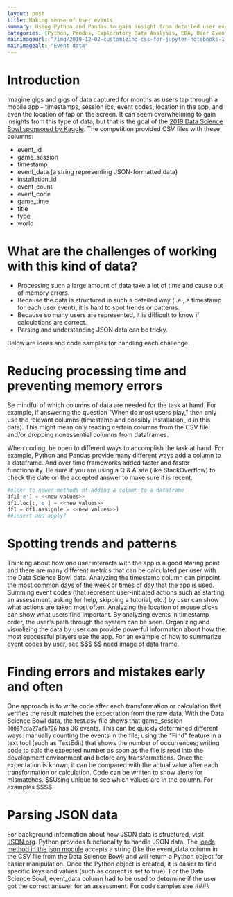 ```yaml
---
layout: post
title: Making sense of user events 
summary: Using Python and Pandas to gain insight from detailed user event logs   
categories: [Python, Pandas, Exploratory Data Analysis, EDA, User Events]
mainimageurl: "/img/2019-12-02-customizing-css-for-jupyter-notebooks-1.png"
mainimagealt: "Event data"
---
```


<h1 class="h4">Introduction</h1>
Imagine gigs and gigs of data captured for months as users tap through a mobile app - timestamps, session ids, event codes, location in the app, and even the location of tap on the screen.   It can seem overwhelming to gain insights from this type of data, but that is the goal of the <a href="https://www.kaggle.com/c/data-science-bowl-2019/overview" target="_blank">2019 Data Science Bowl sponsored by Kaggle</a>.  The competition provided CSV files with these columns:
<ul>
	<li>event_id</li>
	<li>game_session</li>
	<li>timestamp</li>
	<li>event_data (a string representing JSON-formatted data)</li>
	<li>installation_id</li>
	<li>event_count</li>
	<li>event_code</li>
	<li>game_time</li>
	<li>title</li>
	<li>type</li>
	<li>world</li>
</ul>

<h1 class="h4">What are the challenges of working with this kind of data?</h1>
<ul>
	<li>Processing such a large amount of data take a lot of time and cause out of memory errors. </li>
	<li>Because the data is structured in such a detailed way (i.e., a timestamp for each user event), it is hard to spot trends or patterns.</li>
	<li>Because so many users are represented, it is difficult to know if calculations are correct.</li>
	<li>Parsing and understanding JSON data can be tricky.</li>
</ul>
Below are ideas and code samples for handling each challenge.


<h1 class="h4">Reducing processing time and preventing memory errors</h1>
Be mindful of which columns of data are needed for the task at hand.  For example, if answering the question "When do most users play," then only use the relevant columns (timestamp and possibly installation_id in this data).  This might mean only reading certain columns from the CSV file and/or dropping nonessential columns from dataframes.  

When coding, be open to different ways to accomplish the task at hand.  For example, Python and Pandas provide many different ways add a column to a dataframe.  And over time frameworks added faster and faster functionality.  Be sure if you are using a Q & A site (like StackOverflow) to check the date on the accepted answer to make sure it is recent.  
```Python
#older to newer methods of adding a column to a dataframe
df1['e'] = <<new values>>
df1.loc[:,'e'] = <<new values>>
df1 = df1.assign(e = <<new values>>)
##insert and apply?

```
<h1 class="h4">Spotting trends and patterns</h1>
Thinking about how one user interacts with the app is a good staring point and there are many different metrics that can be calculated per user with the Data Science Bowl data.  Analyzing the timestamp column can pinpoint the most common days of the week or times of day that the app is used.  Summing event codes (that represent user-initiated actions such as starting an assessment, asking for help, skipping a tutorial, etc.) by user can show what actions are taken most often.   Analyzing the location of mouse clicks can show what users find important.  By analyzing events in timestamp order, the user's path through the system can be seen. Organizing and visualizing the data by user can provide powerful information about how the most successful players use the app. For an example of how to summarize event codes by user, see $$$
$$ need image of data frame.  

<h1 class="h4">Finding errors and mistakes early and often</h1>
One approach is to write code after each transformation or calculation that verifies the result matches the expectation from the raw data.  With the Data Science Bowl data, the test.csv file shows that game_session <code class="font-italic">00097cda27afb726</code> has 36 events. This can be quickly determined different ways: manually counting the events in the file; using the "Find" feature in a text tool (such as TextEdit) that shows the number of occurrences; writing code to calc the expected number as soon as the file is read into the development environment and before any transformations.  Once the expectation is known, it can be compared with the actual value after each transformation or calculation.  Code can be written to show alerts for mismatches.  $$Using unique to see which values are in the column.  For examples $$$$   


<h1 class="h4">Parsing JSON data</h1> 
For background information about how JSON data is structured, visit <a href="https://www.json.org/json-en.html">JSON.org</a>.  Python provides functionality to handle JSON data.  The <a href="https://docs.python.org/3.7/library/json.html" target="_blank">loads method in the json module<a>  accepts a string (like the event_data column in the CSV file from the Data Science Bowl) and will return a Python object for easier manipulation.  Once the Python object is created, it is easier to find specific keys and values (such as correct is set to true).  For the Data Science Bowl, event_data column had to be used to determine if the user got the correct answer for an assessment.  For code samples see ####
 

